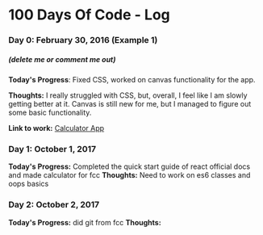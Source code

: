 # 100 Days Of Code - Log

### Day 0: February 30, 2016 (Example 1)
##### (delete me or comment me out)

**Today's Progress**: Fixed CSS, worked on canvas functionality for the app.

**Thoughts:** I really struggled with CSS, but, overall, I feel like I am slowly getting better at it. Canvas is still new for me, but I managed to figure out some basic functionality.

**Link to work:** [Calculator App](http://www.example.com)




### Day 1: October 1, 2017
**Today's Progress:** Completed the quick start guide of react official docs and made calculator for fcc
**Thoughts:** Need to work on es6 classes and oops basics

### Day 2: October 2, 2017
**Today's Progress:** did git from fcc
**Thoughts:** 
